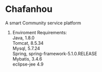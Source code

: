 # Chafanhou
A smart Community service platform

1. Enviroment Requirements:  
Java, 1.8.0  
Tomcat, 8.5.34  
Mysql, 5.7.24  
Spring, spring-framework-5.1.0.RELEASE  
Mybatis, 3.4.6  
eclipse-jee 4.9 
